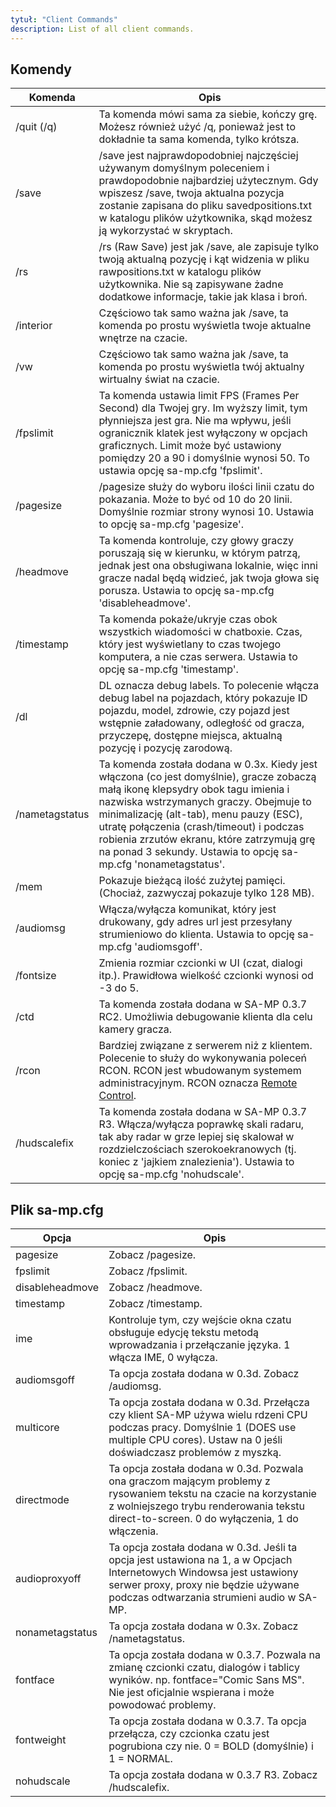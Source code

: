 ```yaml
---
tytuł: "Client Commands"
description: List of all client commands.
---
```


## Komendy

| Komenda        | Opis                                                                                                                                                                                                                                                                                                                                                            |
|----------------|------------------------------------------------------------------------------------------------------------------------------------------------------------------------------------------------------------------------------------------------------------------------------------------------------------------------------------------------------------------------|
| /quit (/q)     | Ta komenda mówi sama za siebie, kończy grę. Możesz również użyć /q, ponieważ jest to dokładnie ta sama komenda, tylko krótsza.                                                                                                                                                                                                                                                    |
| /save          | /save jest najprawdopodobniej najczęściej używanym domyślnym poleceniem i prawdopodobnie najbardziej użytecznym. Gdy wpiszesz /save, twoja aktualna pozycja zostanie zapisana do pliku savedpositions.txt w katalogu plików użytkownika, skąd możesz ją wykorzystać w skryptach.                                                                                                                               |
| /rs            | /rs (Raw Save) jest jak /save, ale zapisuje tylko twoją aktualną pozycję i kąt widzenia w pliku rawpositions.txt w katalogu plików użytkownika. Nie są zapisywane żadne dodatkowe informacje, takie jak klasa i broń.                                                                                                                                                                      |
| /interior      | Częściowo tak samo ważna jak /save, ta komenda po prostu wyświetla twoje aktualne wnętrze na czacie.                                                                                                                                                                                                                                                                              |
| /vw            | Częściowo tak samo ważna jak /save, ta komenda po prostu wyświetla twój aktualny wirtualny świat na czacie.                                                                                                                                                                                                                                                                         |
| /fpslimit      | Ta komenda ustawia limit FPS (Frames Per Second) dla Twojej gry. Im wyższy limit, tym płynniejsza jest gra. Nie ma wpływu, jeśli ogranicznik klatek jest wyłączony w opcjach graficznych. Limit może być ustawiony pomiędzy 20 a 90 i domyślnie wynosi 50. To ustawia opcję sa-mp.cfg 'fpslimit'.                                                                           |
| /pagesize      | /pagesize służy do wyboru ilości linii czatu do pokazania. Może to być od 10 do 20 linii. Domyślnie rozmiar strony wynosi 10. Ustawia to opcję sa-mp.cfg 'pagesize'.                                                                                                                                                                                       |
| /headmove      | Ta komenda kontroluje, czy głowy graczy poruszają się w kierunku, w którym patrzą, jednak jest ona obsługiwana lokalnie, więc inni gracze nadal będą widzieć, jak twoja głowa się porusza. Ustawia to opcję sa-mp.cfg 'disableheadmove'.                                                                                                                                                   |
| /timestamp     | Ta komenda pokaże/ukryje czas obok wszystkich wiadomości w chatboxie. Czas, który jest wyświetlany to czas twojego komputera, a nie czas serwera. Ustawia to opcję sa-mp.cfg 'timestamp'.                                                                                                                                                                           |
| /dl            | DL oznacza debug labels. To polecenie włącza debug label na pojazdach, który pokazuje ID pojazdu, model, zdrowie, czy pojazd jest wstępnie załadowany, odległość od gracza, przyczepę, dostępne miejsca, aktualną pozycję i pozycję zarodową.                                                                                                                       |
| /nametagstatus | Ta komenda została dodana w 0.3x. Kiedy jest włączona (co jest domyślnie), gracze zobaczą małą ikonę klepsydry obok tagu imienia i nazwiska wstrzymanych graczy. Obejmuje to minimalizację (alt-tab), menu pauzy (ESC), utratę połączenia (crash/timeout) i podczas robienia zrzutów ekranu, które zatrzymują grę na ponad 3 sekundy. Ustawia to opcję sa-mp.cfg 'nonametagstatus'. |
| /mem           | Pokazuje bieżącą ilość zużytej pamięci. (Chociaż, zazwyczaj pokazuje tylko 128 MB).                                                                                                                                                                                                                                                                                   |
| /audiomsg      | Włącza/wyłącza komunikat, który jest drukowany, gdy adres url jest przesyłany strumieniowo do klienta. Ustawia to opcję sa-mp.cfg 'audiomsgoff'.                                                                                                                                                                                                                                             |
| /fontsize      | Zmienia rozmiar czcionki w UI (czat, dialogi itp.). Prawidłowa wielkość czcionki wynosi od -3 do 5.                                                                                                                                                                                                                                                                                      |
| /ctd           | Ta komenda została dodana w SA-MP 0.3.7 RC2. Umożliwia debugowanie klienta dla celu kamery gracza.                                                                                                                                                                                                                                                              |
| /rcon          | Bardziej związane z serwerem niż z klientem. Polecenie to służy do wykonywania poleceń RCON. RCON jest wbudowanym systemem administracyjnym. RCON oznacza [Remote Control](../server/ControllingServer#using-rcon).                                                                                                                                                         |
| /hudscalefix   | Ta komenda została dodana w SA-MP 0.3.7 R3. Włącza/wyłącza poprawkę skali radaru, tak aby radar w grze lepiej się skalował w rozdzielczościach szerokoekranowych (tj. koniec z 'jajkiem znalezienia'). Ustawia to opcję sa-mp.cfg 'nohudscale'.                                                                                                                                         |

## Plik sa-mp.cfg

| Opcja          | Opis                                                                                                                                                                                  |
|-----------------|----------------------------------------------------------------------------------------------------------------------------------------------------------------------------------------------|
| pagesize        | Zobacz /pagesize.                                                                                                                                                                               |
| fpslimit        | Zobacz /fpslimit.                                                                                                                                                                               |
| disableheadmove | Zobacz /headmove.                                                                                                                                                                               |
| timestamp       | Zobacz /timestamp.                                                                                                                                                                              |
| ime             | Kontroluje tym, czy wejście okna czatu obsługuje edycję tekstu metodą wprowadzania i przełączanie języka. 1 włącza IME, 0 wyłącza.                                                         |
| audiomsgoff     | Ta opcja została dodana w 0.3d. Zobacz /audiomsg.                                                                                                                                                |
| multicore       | Ta opcja została dodana w 0.3d. Przełącza czy klient SA-MP używa wielu rdzeni CPU podczas pracy. Domyślnie 1 (DOES use multiple CPU cores). Ustaw na 0 jeśli doświadczasz problemów z myszką.  |
| directmode      | Ta opcja została dodana w 0.3d. Pozwala ona graczom mającym problemy z rysowaniem tekstu na czacie na korzystanie z wolniejszego trybu renderowania tekstu direct-to-screen. 0 do wyłączenia, 1 do włączenia.                        |
| audioproxyoff   | Ta opcja została dodana w 0.3d. Jeśli ta opcja jest ustawiona na 1, a w Opcjach Internetowych Windowsa jest ustawiony serwer proxy, proxy nie będzie używane podczas odtwarzania strumieni audio w SA-MP. |
| nonametagstatus | Ta opcja została dodana w 0.3x. Zobacz /nametagstatus.                                                                                                                                           |
| fontface        | Ta opcja została dodana w 0.3.7. Pozwala na zmianę czcionki czatu, dialogów i tablicy wyników. np. fontface="Comic Sans MS". Nie jest oficjalnie wspierana i może powodować problemy.          |
| fontweight      | Ta opcja została dodana w 0.3.7. Ta opcja przełącza, czy czcionka czatu jest pogrubiona czy nie. 0 = BOLD (domyślnie) i 1 = NORMAL.                                                                |
| nohudscale      | Ta opcja została dodana w 0.3.7 R3. Zobacz /hudscalefix.                                                                                                                                         |
